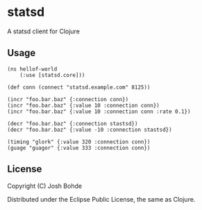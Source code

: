 # statsd

A statsd client for Clojure

## Usage

    (ns hellof-world
        (:use [statsd.core]))

    (def conn (connect "statsd.example.com" 8125))

    (incr "foo.bar.baz" {:connection conn})
    (incr "foo.bar.baz" {:value 10 :connection conn})
    (incr "foo.bar.baz" {:value 10 :connection conn :rate 0.1})

    (decr "foo.bar.baz" {:connection stastsd})
    (decr "foo.bar.baz" {:value -10 :connection stastsd})

    (timing "glork" {:value 320 :connection conn})
    (guage "guagor" {:value 333 :connection conn})

## License

Copyright (C) Josh Bohde

Distributed under the Eclipse Public License, the same as Clojure.
